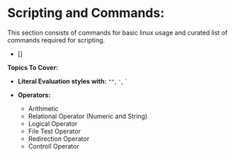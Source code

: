 # Scripting and Commands:

This section consists of commands for basic linux usage and curated list of commands required for scripting.

- []

**Topics To Cover:**

- **Literal Evaluation styles with:** `""`, `'`, `` ` ``

- **Operators:**
    - Arithmetic
    - Relational Operator (Numeric and String)
    - Logical Operator
    - File Test Operator
    - Redirection Operator
    - Controll Operator

